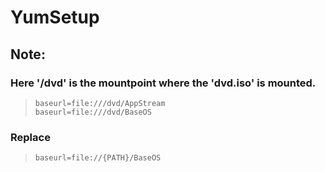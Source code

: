 # YumSetup

## Note:
### Here '/dvd' is the mountpoint where the 'dvd.iso' is mounted. 
> `baseurl=file:///dvd/AppStream`  
> `baseurl=file:///dvd/BaseOS`  
### Replace
> `baseurl=file://{PATH}/BaseOS`
